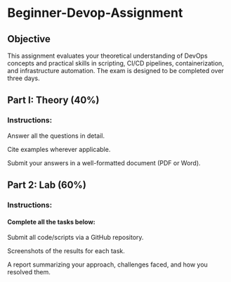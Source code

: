 ﻿# Beginner-Devop-Assignment


## Objective
This assignment evaluates your theoretical understanding of DevOps concepts and
practical skills in scripting, CI/CD pipelines, containerization, and infrastructure
automation. The exam is designed to be completed over three days.

## Part I: Theory (40%)
### Instructions:
Answer all the questions in detail.

Cite examples wherever applicable.

Submit your answers in a well-formatted document (PDF or Word).

## Part 2: Lab (60%)
### Instructions:
#### Complete all the tasks below:
Submit all code/scripts via a GitHub repository.

Screenshots of the results for each task.

A report summarizing your approach, challenges faced, and how you resolved
them.
